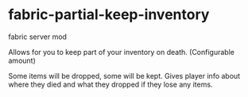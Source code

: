 # fabric-partial-keep-inventory
fabric server mod 

Allows for you to keep part of your inventory on death. (Configurable amount)

Some items will be dropped, some will be kept. Gives player info about where they died and what they dropped if they lose any items.
